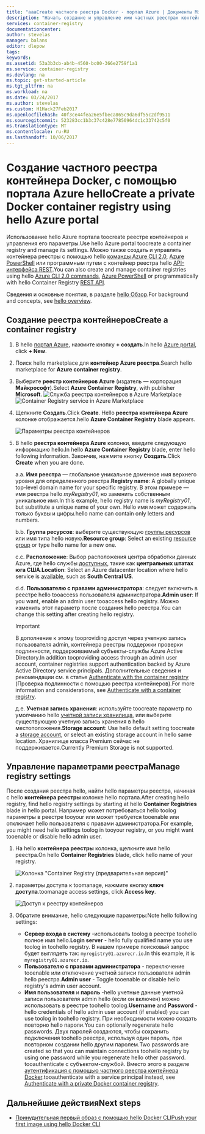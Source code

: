 ```yaml
---
title: "aaaCreate частного реестра Docker - портал Azure | Документы Microsoft"
description: "Начать создание и управление ими частных реестрах контейнера Docker с hello портал Azure"
services: container-registry
documentationcenter: 
author: stevelas
manager: balans
editor: dlepow
tags: 
keywords: 
ms.assetid: 53a3b3cb-ab4b-4560-bc00-366e2759f1a1
ms.service: container-registry
ms.devlang: na
ms.topic: get-started-article
ms.tgt_pltfrm: na
ms.workload: na
ms.date: 03/24/2017
ms.author: stevelas
ms.custom: H1Hack27Feb2017
ms.openlocfilehash: 40f3ce44fea26e5fbeca865c9da6df55c2df9511
ms.sourcegitcommit: 523283cc1b3c37c428e77850964dc1c33742c5f0
ms.translationtype: MT
ms.contentlocale: ru-RU
ms.lasthandoff: 10/06/2017
---
```

# <a name="create-a-private-docker-container-registry-using-hello-azure-portal"></a><span data-ttu-id="7bd32-103">Создание частного реестра контейнера Docker, с помощью портала Azure hello</span><span class="sxs-lookup"><span data-stu-id="7bd32-103">Create a private Docker container registry using hello Azure portal</span></span>
<span data-ttu-id="7bd32-104">Использование hello Azure портала toocreate реестре контейнеров и управления его параметры.</span><span class="sxs-lookup"><span data-stu-id="7bd32-104">Use hello Azure portal toocreate a container registry and manage its settings.</span></span> <span data-ttu-id="7bd32-105">Можно также создать и управлять контейнера реестры с помощью hello [команды Azure CLI 2.0](container-registry-get-started-azure-cli.md), [Azure PowerShell](container-registry-get-started-powershell.md) или программным путем с контейнер реестра hello [API-интерфейса REST](https://go.microsoft.com/fwlink/p/?linkid=834376).</span><span class="sxs-lookup"><span data-stu-id="7bd32-105">You can also create and manage container registries using hello [Azure CLI 2.0 commands](container-registry-get-started-azure-cli.md), [Azure PowerShell](container-registry-get-started-powershell.md) or programmatically with hello Container Registry [REST API](https://go.microsoft.com/fwlink/p/?linkid=834376).</span></span>

<span data-ttu-id="7bd32-106">Сведения и основные понятия, в разделе [hello Обзор](container-registry-intro.md).</span><span class="sxs-lookup"><span data-stu-id="7bd32-106">For background and concepts, see [hello overview](container-registry-intro.md).</span></span>

## <a name="create-a-container-registry"></a><span data-ttu-id="7bd32-107">Создание реестра контейнеров</span><span class="sxs-lookup"><span data-stu-id="7bd32-107">Create a container registry</span></span>
1. <span data-ttu-id="7bd32-108">В hello [портал Azure](https://portal.azure.com), нажмите кнопку **+ создать**.</span><span class="sxs-lookup"><span data-stu-id="7bd32-108">In hello [Azure portal](https://portal.azure.com), click **+ New**.</span></span>
2. <span data-ttu-id="7bd32-109">Поиск hello marketplace для **контейнер Azure реестра**.</span><span class="sxs-lookup"><span data-stu-id="7bd32-109">Search hello marketplace for **Azure container registry**.</span></span>
3. <span data-ttu-id="7bd32-110">Выберите **реестр контейнеров Azure** (издатель — корпорация **Майкрософт**).</span><span class="sxs-lookup"><span data-stu-id="7bd32-110">Select **Azure Container Registry**, with publisher **Microsoft**.</span></span>
    <span data-ttu-id="7bd32-111">![Служба реестра контейнеров в Azure Marketplace](./media/container-registry-get-started-portal/container-registry-marketplace.png)</span><span class="sxs-lookup"><span data-stu-id="7bd32-111">![Container Registry service in Azure Marketplace](./media/container-registry-get-started-portal/container-registry-marketplace.png)</span></span>
4. <span data-ttu-id="7bd32-112">Щелкните **Создать**.</span><span class="sxs-lookup"><span data-stu-id="7bd32-112">Click **Create**.</span></span> <span data-ttu-id="7bd32-113">Hello **реестра контейнера Azure** колонке отображается.</span><span class="sxs-lookup"><span data-stu-id="7bd32-113">hello **Azure Container Registry** blade appears.</span></span>

    ![Параметры реестра контейнеров](./media/container-registry-get-started-portal/container-registry-settings.png)
5. <span data-ttu-id="7bd32-115">В hello **реестра контейнера Azure** колонки, введите следующую информацию hello.</span><span class="sxs-lookup"><span data-stu-id="7bd32-115">In hello **Azure Container Registry** blade, enter hello following information.</span></span> <span data-ttu-id="7bd32-116">Закончив, нажмите кнопку **Создать**.</span><span class="sxs-lookup"><span data-stu-id="7bd32-116">Click **Create** when you are done.</span></span>

    <span data-ttu-id="7bd32-117">а.</span><span class="sxs-lookup"><span data-stu-id="7bd32-117">a.</span></span> <span data-ttu-id="7bd32-118">**Имя реестра** — глобальное уникальное доменное имя верхнего уровня для определенного реестра.</span><span class="sxs-lookup"><span data-stu-id="7bd32-118">**Registry name**: A globally unique top-level domain name for your specific registry.</span></span> <span data-ttu-id="7bd32-119">В этом примере — имя реестра hello *myRegistry01*, но заменить собственным уникальное имя.</span><span class="sxs-lookup"><span data-stu-id="7bd32-119">In this example, hello registry name is *myRegistry01*, but substitute a unique name of your own.</span></span> <span data-ttu-id="7bd32-120">Hello имя может содержать только буквы и цифры.</span><span class="sxs-lookup"><span data-stu-id="7bd32-120">hello name can contain only letters and numbers.</span></span>

    <span data-ttu-id="7bd32-121">b.</span><span class="sxs-lookup"><span data-stu-id="7bd32-121">b.</span></span> <span data-ttu-id="7bd32-122">**Группа ресурсов**: выберите существующую [группы ресурсов](../azure-resource-manager/resource-group-overview.md#resource-groups) или имя типа hello новую.</span><span class="sxs-lookup"><span data-stu-id="7bd32-122">**Resource group**: Select an existing [resource group](../azure-resource-manager/resource-group-overview.md#resource-groups) or type hello name for a new one.</span></span>

    <span data-ttu-id="7bd32-123">c.</span><span class="sxs-lookup"><span data-stu-id="7bd32-123">c.</span></span> <span data-ttu-id="7bd32-124">**Расположение**: Выбор расположения центра обработки данных Azure, где hello службы [доступных](https://azure.microsoft.com/regions/services/), такие как **центральных штатах юга США**.</span><span class="sxs-lookup"><span data-stu-id="7bd32-124">**Location**: Select an Azure datacenter location where hello service is [available](https://azure.microsoft.com/regions/services/), such as **South Central US**.</span></span>

    <span data-ttu-id="7bd32-125">d.</span><span class="sxs-lookup"><span data-stu-id="7bd32-125">d.</span></span> <span data-ttu-id="7bd32-126">**Пользователю с правами администратора**: следует включить в реестре hello tooaccess пользователя администратора.</span><span class="sxs-lookup"><span data-stu-id="7bd32-126">**Admin user**: If you want, enable an admin user tooaccess hello registry.</span></span> <span data-ttu-id="7bd32-127">Можно изменить этот параметр после создания hello реестра.</span><span class="sxs-lookup"><span data-stu-id="7bd32-127">You can change this setting after creating hello registry.</span></span>

      > [!IMPORTANT]
      > <span data-ttu-id="7bd32-128">В дополнение к этому tooproviding доступ через учетную запись пользователя admin, контейнера реестры поддержки проверки подлинности, поддерживаемый субъекты-службы Azure Active Directory.</span><span class="sxs-lookup"><span data-stu-id="7bd32-128">In addition tooproviding access through an admin user account, container registries support authentication backed by Azure Active Directory service principals.</span></span> <span data-ttu-id="7bd32-129">Дополнительные сведения и рекомендации см. в статье [Authenticate with the container registry](container-registry-authentication.md) (Проверка подлинности с помощью реестра контейнеров).</span><span class="sxs-lookup"><span data-stu-id="7bd32-129">For more information and considerations, see [Authenticate with a container registry](container-registry-authentication.md).</span></span>
      >

    <span data-ttu-id="7bd32-130">д.</span><span class="sxs-lookup"><span data-stu-id="7bd32-130">e.</span></span> <span data-ttu-id="7bd32-131">**Учетная запись хранения**: используйте toocreate параметр по умолчанию hello [учетной записи хранилища](../storage/common/storage-introduction.md), или выберите существующую учетную запись хранения в hello местоположения.</span><span class="sxs-lookup"><span data-stu-id="7bd32-131">**Storage account**: Use hello default setting toocreate a [storage account](../storage/common/storage-introduction.md), or select an existing storage account in hello same location.</span></span> <span data-ttu-id="7bd32-132">Хранилище класса Premium сейчас не поддерживается.</span><span class="sxs-lookup"><span data-stu-id="7bd32-132">Currently Premium Storage is not supported.</span></span>

## <a name="manage-registry-settings"></a><span data-ttu-id="7bd32-133">Управление параметрами реестра</span><span class="sxs-lookup"><span data-stu-id="7bd32-133">Manage registry settings</span></span>
<span data-ttu-id="7bd32-134">После создания реестра hello, найти hello параметры реестра, начиная с hello **контейнера реестры** колонке hello портала.</span><span class="sxs-lookup"><span data-stu-id="7bd32-134">After creating hello registry, find hello registry settings by starting at hello **Container Registries** blade in hello portal.</span></span> <span data-ttu-id="7bd32-135">Например может потребоваться hello toolog параметры в реестре tooyour или может требуется tooenable или отключает hello пользователя с правами администратора.</span><span class="sxs-lookup"><span data-stu-id="7bd32-135">For example, you might need hello settings toolog in tooyour registry, or you might want tooenable or disable hello admin user.</span></span>

1. <span data-ttu-id="7bd32-136">На hello **контейнера реестры** колонка, щелкните имя hello реестра.</span><span class="sxs-lookup"><span data-stu-id="7bd32-136">On hello **Container Registries** blade, click hello name of your registry.</span></span>

    ![Колонка "Container Registry (предварительная версия)"](./media/container-registry-get-started-portal/container-registry-blade.png)
2. <span data-ttu-id="7bd32-138">параметры доступа к toomanage, нажмите кнопку **ключ доступа**.</span><span class="sxs-lookup"><span data-stu-id="7bd32-138">toomanage access settings, click **Access key**.</span></span>

    ![Доступ к реестру контейнеров](./media/container-registry-get-started-portal/container-registry-access.png)
3. <span data-ttu-id="7bd32-140">Обратите внимание, hello следующие параметры:</span><span class="sxs-lookup"><span data-stu-id="7bd32-140">Note hello following settings:</span></span>

   * <span data-ttu-id="7bd32-141">**Сервер входа в систему** -использовать toolog в реестре toohello полное имя hello.</span><span class="sxs-lookup"><span data-stu-id="7bd32-141">**Login server** - hello fully qualified name you use toolog in toohello registry.</span></span> <span data-ttu-id="7bd32-142">В нашем примере поисковый запрос будет выглядеть так: `myregistry01.azurecr.io`.</span><span class="sxs-lookup"><span data-stu-id="7bd32-142">In this example, it is `myregistry01.azurecr.io`.</span></span>
   * <span data-ttu-id="7bd32-143">**Пользователю с правами администратора** - переключение tooenable или отключение учетной записи пользователя admin hello реестра.</span><span class="sxs-lookup"><span data-stu-id="7bd32-143">**Admin user** - Toggle tooenable or disable hello registry's admin user account.</span></span>
   * <span data-ttu-id="7bd32-144">**Имя пользователя** и **пароль** -hello учетные данные учетной записи пользователя admin hello (если он включен) можно использовать в реестре toohello toolog.</span><span class="sxs-lookup"><span data-stu-id="7bd32-144">**Username** and **Password** - hello credentials of hello admin user account (if enabled) you can use toolog in toohello registry.</span></span> <span data-ttu-id="7bd32-145">При необходимости можно создать повторно hello пароли.</span><span class="sxs-lookup"><span data-stu-id="7bd32-145">You can optionally regenerate hello passwords.</span></span> <span data-ttu-id="7bd32-146">Двух паролей создаются, чтобы сохранить подключения toohello реестра, используя один пароль, при повторном создании hello другим паролем.</span><span class="sxs-lookup"><span data-stu-id="7bd32-146">Two passwords are created so that you can maintain connections toohello registry by using one password while you regenerate hello other password.</span></span> <span data-ttu-id="7bd32-147">tooauthenticate с субъектом-службой. Вместо этого в разделе [аутентификация с помощью частного реестра контейнера Docker](container-registry-authentication.md).</span><span class="sxs-lookup"><span data-stu-id="7bd32-147">tooauthenticate with a service principal instead, see [Authenticate with a private Docker container registry](container-registry-authentication.md).</span></span>

## <a name="next-steps"></a><span data-ttu-id="7bd32-148">Дальнейшие действия</span><span class="sxs-lookup"><span data-stu-id="7bd32-148">Next steps</span></span>
* [<span data-ttu-id="7bd32-149">Принудительная первый образ с помощью hello Docker CLI</span><span class="sxs-lookup"><span data-stu-id="7bd32-149">Push your first image using hello Docker CLI</span></span>](container-registry-get-started-docker-cli.md)
